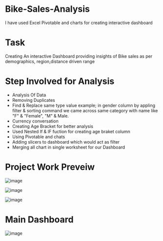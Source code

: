 # Bike-Sales-Analysis
I have used Excel Pivotable and charts for creating interactive dashboard

# Task 
Creating An interactive Dashboard providing insights of Bike sales as per demographics, region,distance driven range

# Step Involved for Analysis

* Analysis Of Data
* Removing Duplicates
* Find & Replace same type value example; in gender column by appling filter & sorting command we came across same category with name like "F" & "Female", "M" & Male.
* Currency conversation
* Creating Age Bracket for better analysis
* Used Nested If & IF fuction for creating age braket column
* Using Pivotable and chats 
* Adding slicers to dashboard which would act as filter 
* Merging all chart in single worksheet for our Dashboard
 

# Project Work Preveiw
![image](https://user-images.githubusercontent.com/110016087/225849281-8a7e233c-399a-4f2a-9977-8d017fe080b0.png)

![image](https://user-images.githubusercontent.com/110016087/225849510-7a1c57e1-d979-43aa-9224-bd080264a0e0.png)

![image](https://user-images.githubusercontent.com/110016087/225849593-b63c491c-a362-4d80-b279-db6c4ac9c787.png)

# Main Dashboard
![image](https://user-images.githubusercontent.com/110016087/225849791-9ddc3225-ac07-4670-9643-e0680aa390de.png)


